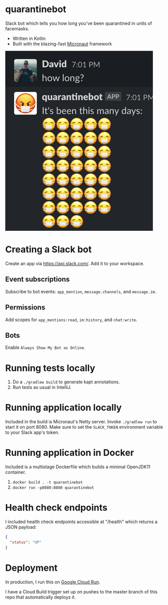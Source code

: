 # quarantinebot

Slack bot which tells you how long you've been quarantined in units of facemasks.

* Written in Kotlin
* Built with the blazing-fast [Micronaut](https://micronaut.io/) framework

![screenshot](img/screenshot.png)

# Creating a Slack bot

Create an app via https://api.slack.com/. Add it to your workspace.

## Event subscriptions

Subscribe to bot events: `app_mention`, `message.channels`, and `message.im`.

## Permissions

Add scopes for `app_mentions:read`, `im:history`, and `chat:write`.

## Bots

Enable `Always Show My Bot as Online`.

# Running tests locally

1. Do a `./gradlew build` to generate kapt annotations.
2. Run tests as usual in IntelliJ.

# Running application locally

Included in the build is Micronaut's Netty server.
Invoke `./gradlew run` to start it on port 8080. 
Make sure to set the `SLACK_TOKEN` environment variable to your Slack app's token.

# Running application in Docker

Included is a multistage Dockerfile which builds a 
minimal OpenJDK11 container.

1. `docker build . -t quarantinebot`
2. `docker run -p8080:8080 quarantinebot`

# Health check endpoints

I included health check endpoints accessible at "/health"
which returns a JSON payload:
```json
{
  "status": "UP"
}
```

# Deployment

In production, I run this on [Google Cloud Run](https://cloud.google.com/run).

I have a Cloud Build trigger set up on pushes to the master branch of this repo that automatically deploys it.